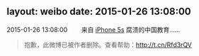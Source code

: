 layout: weibo
date: 2015-01-26 13:08:00
---
<meta name="referrer" content="no-referrer" />

2015-01-26 13:08:00  &nbsp;&nbsp;&nbsp;&nbsp;&nbsp;&nbsp; 来自 <a href="sinaweibo://customweibosource" rel="nofollow">iPhone 5s</a>
腐溃的中国教育……
>  抱歉，此微博已被作者删除。查看帮助：http://t.cn/Rfd3rQV
